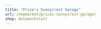 ```yaml
---
title: "Price's Sunnycrest Garage"
url: /newmarket/prices-sunnycrest-garage/
shop: Autowerkstatt
---
```


